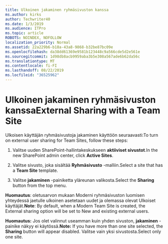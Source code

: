 ```yaml
---
title: Ulkoinen jakaminen ryhmäsivuston kanssa
ms.author: kirks
author: Techwriter40
ms.date: 1/3/2019
ms.audience: ITPro
ms.topic: article
ROBOTS: NOINDEX, NOFOLLOW
localization_priority: Normal
ms.assetid: 22a229b6-b18a-43a8-9868-b32be87bc09e
ms.openlocfilehash: da38dd61369e9581b123448c9a566cde5d2e561e
ms.sourcegitcommit: 1d98db8acb9959aba3b5e308a567ade6b62da56c
ms.translationtype: MT
ms.contentlocale: fi-FI
ms.lasthandoff: 08/22/2019
ms.locfileid: "36525962"
---
```

# <a name="external-sharing-with-a-team-site"></a><span data-ttu-id="f3d48-102">Ulkoinen jakaminen ryhmäsivuston kanssa</span><span class="sxs-lookup"><span data-stu-id="f3d48-102">External Sharing with a Team Site</span></span>

<span data-ttu-id="f3d48-103">Ulkoisen käyttäjän ryhmäsivustoja jakaminen käyttöön seuraavasti:</span><span class="sxs-lookup"><span data-stu-id="f3d48-103">To turn on external user sharing for Team Sites, follow these steps:</span></span> 
  
1. <span data-ttu-id="f3d48-104">Valitse uuden SharePoint-hallintakeskukseen **aktiiviset sivustot**.</span><span class="sxs-lookup"><span data-stu-id="f3d48-104">In the new SharePoint admin center, click **Active Sites**.</span></span>
  
2. <span data-ttu-id="f3d48-105">Valitse sivusto, joka sisältää **Ryhmäsivusto** -malliin.</span><span class="sxs-lookup"><span data-stu-id="f3d48-105">Select a site that has a **Team Site** template.</span></span> 
  
3. <span data-ttu-id="f3d48-106">Valitse **jakaminen** -painiketta yläreunan valikosta.</span><span class="sxs-lookup"><span data-stu-id="f3d48-106">Select the **Sharing** button from the top menu.</span></span> 
  
 <span data-ttu-id="f3d48-107">**Huomautus**: oletusarvon mukaan Moderni ryhmäsivuston luomisen yhteydessä jaetulle ulkoinen asetetaan uudet ja olemassa olevat Ulkoiset käyttäjät.</span><span class="sxs-lookup"><span data-stu-id="f3d48-107">**Note**: By default, when a Modern Team Site is created, the External sharing option will be set to New and existing external users.</span></span> 
  
 <span data-ttu-id="f3d48-108">**Huomautus:** Jos olet valinnut useamman kuin yhden sivuston, **jakaminen** -painike näkyy ei käytössä.</span><span class="sxs-lookup"><span data-stu-id="f3d48-108">**Note:** If you have more than one site selected, the **Sharing** button will appear disabled.</span></span> <span data-ttu-id="f3d48-109">Valitse vain yksi sivustosta.</span><span class="sxs-lookup"><span data-stu-id="f3d48-109">Select only one site.</span></span> 
  

